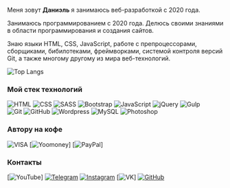 


Меня зовут **Даниэль** я занимаюсь веб-разработкой с 2020 года.

Занимаюсь программированием с 2020 года. Делюсь своими знаниями в области программирования и создания сайтов.

Знаю языки HTML, CSS, JavaScript, работе с препроцессорами, сборщиками, бибилотеками, фреймворками, системой контроля версий Git,  а также многому другому из мира веб-технологий. 

![Top Langs](https://github-readme-stats.vercel.app/api/top-langs/?username=morphIsmail&layout=compact&theme=dark)





### Мой стек технологий
![HTML](https://img.shields.io/badge/-HTML-333?style=for-the-badge&logo=html5)
![CSS](https://img.shields.io/badge/-CSS-333?style=for-the-badge&logo=css3&logoColor=blue)
![SASS](https://img.shields.io/badge/-SASS-333?style=for-the-badge&logo=SASS)
![Bootstrap](https://img.shields.io/badge/-Bootstrap-333?style=for-the-badge&logo=Bootstrap)
![JavaScript](https://img.shields.io/badge/-JavaScript-333?style=for-the-badge&logo=javascript)
![jQuery](https://img.shields.io/badge/-jQuery-333?style=for-the-badge&logo=jQuery&logoColor=blue)
![Gulp](https://img.shields.io/badge/-Gulp-333?style=for-the-badge&logo=Gulp)  
![Git](https://img.shields.io/badge/-Git-333?style=for-the-badge&logo=Git)
![GitHub](https://img.shields.io/badge/-GitHub-333?style=for-the-badge&logo=GitHub)
![Wordpress](https://img.shields.io/badge/-Wordpress-333?style=for-the-badge&logo=Wordpress&logoColor=blue)
![MySQL](https://img.shields.io/badge/-MySQL-333?style=for-the-badge)
![Photoshop](https://img.shields.io/badge/-Photoshop-333?style=for-the-badge&logo=Photoshop)

### Автору на кофе
![VISA](https://img.shields.io/badge/Card-4890494728372954-333?style=for-the-badge&logo=visa&labelColor=08a652)
[![Yoomoney](https://img.shields.io/badge/-Yoomoney-7f2bfd?style=for-the-badge)]
[![PayPal](https://img.shields.io/badge/-PayPal-0070ba?style=for-the-badge&logo=PayPal&logoColor=FF0000)]

### Контакты
[![YouTube](https://img.shields.io/badge/-YouTube-333?style=for-the-badge&logo=YouTube&logoColor=FF0000)]
[![Telegram](https://img.shields.io/badge/-Telegram-333?style=for-the-badge&logo=telegram&logoColor=27A0D9)](https://t.me/CcCriptanikov)
[![Instagram](https://img.shields.io/badge/-Instagram-333?style=for-the-badge&logo=instagram&logoColor=B4068E)](https://instagram.com/businessman_ind?utm_medium=copy_link)
[![VK](https://img.shields.io/badge/-VK-333?style=for-the-badge&logo=Vk&logoColor=27A0D9)]
[![GitHub](https://img.shields.io/badge/-GitHub-333?style=for-the-badge&logo=GitHub&logoColor=fff)](https://github.com/MaxMindstorm)
